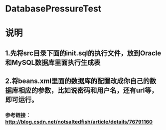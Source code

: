# DatabasePressureTest
# 说明
## 1.先将src目录下面的init.sql的执行文件，放到Oracle和MySQL数据库里面执行生成表
## 2.将beans.xml里面的数据库的配置改成你自己的数据库相应的参数，比如说密码和用户名，还有url等，即可运行。
### 参考链接：http://blog.csdn.net/notsaltedfish/article/details/76791160